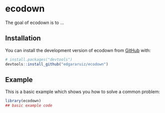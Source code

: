 
<!-- README.md is generated from README.Rmd. Please edit that file -->

# ecodown

<!-- badges: start -->
<!-- badges: end -->

The goal of ecodown is to …

## Installation

You can install the development version of ecodown from
[GitHub](https://github.com/) with:

``` r
# install.packages("devtools")
devtools::install_github("edgararuiz/ecodown")
```

## Example

This is a basic example which shows you how to solve a common problem:

``` r
library(ecodown)
## basic example code
```
